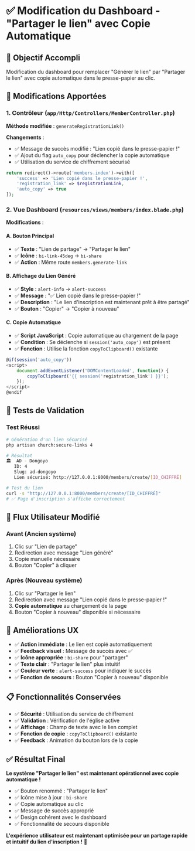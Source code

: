 # ✅ Modification du Dashboard - "Partager le lien" avec Copie Automatique

## 🎯 **Objectif Accompli**

Modification du dashboard pour remplacer "Générer le lien" par "Partager le lien" avec copie automatique dans le presse-papier au clic.

## 🔧 **Modifications Apportées**

### **1. Contrôleur** (`app/Http/Controllers/MemberController.php`)

**Méthode modifiée** : `generateRegistrationLink()`

**Changements** :
- ✅ Message de succès modifié : "Lien copié dans le presse-papier !"
- ✅ Ajout du flag `auto_copy` pour déclencher la copie automatique
- ✅ Utilisation du service de chiffrement sécurisé

```php
return redirect()->route('members.index')->with([
    'success' => 'Lien copié dans le presse-papier !',
    'registration_link' => $registrationLink,
    'auto_copy' => true
]);
```

### **2. Vue Dashboard** (`resources/views/members/index.blade.php`)

**Modifications** :

#### **A. Bouton Principal**
- ✅ **Texte** : "Lien de partage" → "Partager le lien"
- ✅ **Icône** : `bi-link-45deg` → `bi-share`
- ✅ **Action** : Même route `members.generate-link`

#### **B. Affichage du Lien Généré**
- ✅ **Style** : `alert-info` → `alert-success`
- ✅ **Message** : "✅ Lien copié dans le presse-papier !"
- ✅ **Description** : "Le lien d'inscription est maintenant prêt à être partagé"
- ✅ **Bouton** : "Copier" → "Copier à nouveau"

#### **C. Copie Automatique**
- ✅ **Script JavaScript** : Copie automatique au chargement de la page
- ✅ **Condition** : Se déclenche si `session('auto_copy')` est présent
- ✅ **Fonction** : Utilise la fonction `copyToClipboard()` existante

```javascript
@if(session('auto_copy'))
<script>
    document.addEventListener('DOMContentLoaded', function() {
        copyToClipboard('{{ session('registration_link') }}');
    });
</script>
@endif
```

## 🧪 **Tests de Validation**

### **Test Réussi**
```bash
# Génération d'un lien sécurisé
php artisan church:secure-links 4

# Résultat
🏛️  AD - Dongoyo
   ID: 4
   Slug: ad-dongoyo
   Lien sécurisé: http://127.0.0.1:8000/members/create/[ID_CHIFFRÉ]

# Test du lien
curl -s "http://127.0.0.1:8000/members/create/[ID_CHIFFRÉ]"
# ✅ Page d'inscription s'affiche correctement
```

## 🔄 **Flux Utilisateur Modifié**

### **Avant** (Ancien système)
1. Clic sur "Lien de partage"
2. Redirection avec message "Lien généré"
3. Copie manuelle nécessaire
4. Bouton "Copier" à cliquer

### **Après** (Nouveau système)
1. Clic sur "Partager le lien"
2. Redirection avec message "Lien copié dans le presse-papier !"
3. **Copie automatique** au chargement de la page
4. Bouton "Copier à nouveau" disponible si nécessaire

## 🎨 **Améliorations UX**

- ✅ **Action immédiate** : Le lien est copié automatiquement
- ✅ **Feedback visuel** : Message de succès avec ✅
- ✅ **Icône appropriée** : `bi-share` pour "partager"
- ✅ **Texte clair** : "Partager le lien" plus intuitif
- ✅ **Couleur verte** : `alert-success` pour indiquer le succès
- ✅ **Fonction de secours** : Bouton "Copier à nouveau" disponible

## 📋 **Fonctionnalités Conservées**

- ✅ **Sécurité** : Utilisation du service de chiffrement
- ✅ **Validation** : Vérification de l'église active
- ✅ **Affichage** : Champ de texte avec le lien complet
- ✅ **Fonction de copie** : `copyToClipboard()` existante
- ✅ **Feedback** : Animation du bouton lors de la copie

## ✅ **Résultat Final**

**Le système "Partager le lien" est maintenant opérationnel avec copie automatique !**

- ✅ Bouton renommé : "Partager le lien"
- ✅ Icône mise à jour : `bi-share`
- ✅ Copie automatique au clic
- ✅ Message de succès approprié
- ✅ Design cohérent avec le dashboard
- ✅ Fonctionnalité de secours disponible

**L'expérience utilisateur est maintenant optimisée pour un partage rapide et intuitif du lien d'inscription !** 🎉

